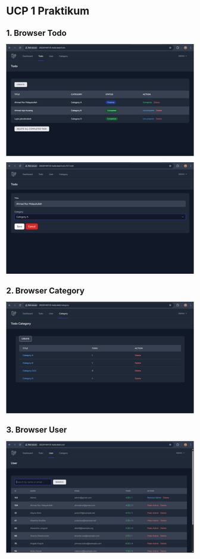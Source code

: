 # UCP 1 Praktikum

## 1. Browser Todo


![alt text](<screenshot/ucp1/Browser Todo.png>)


![alt text](<screenshot/ucp1/Browser Todo 1.png>)


## 2. Browser Category

![alt text](<screenshot/ucp1/Browser Category.png>)



## 3. Browser User


![alt text](<screenshot/ucp1/Browser User.png>)
 


